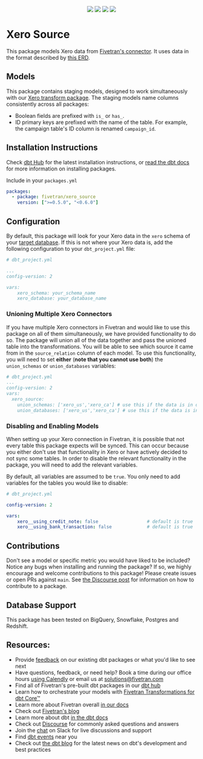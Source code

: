 <p align="center">
    <a alt="License"
        href="https://github.com/fivetran/dbt_apple_search_ads_source/blob/main/LICENSE">
        <img src="https://img.shields.io/badge/License-Apache%202.0-blue.svg" /></a>
    <a alt="dbt-core">
        <img src="https://img.shields.io/badge/dbt_Core™_version->=1.3.0_,<2.0.0-orange.svg" /></a>
    <a alt="Maintained?">
        <img src="https://img.shields.io/badge/Maintained%3F-yes-green.svg" /></a>
    <a alt="PRs">
        <img src="https://img.shields.io/badge/Contributions-welcome-blueviolet" /></a>
</p>

# Xero Source
This package models Xero data from [Fivetran's connector](https://fivetran.com/docs/applications/xero). It uses data in the format described by [this ERD](https://fivetran.com/docs/applications/xero#schemainformation).

## Models

This package contains staging models, designed to work simultaneously with our [Xero transform package](https://github.com/fivetran/dbt_xero). The staging models name columns consistently across all packages:

 - Boolean fields are prefixed with `is_` or `has_`.
 - ID primary keys are prefixed with the name of the table. For example, the campaign table's ID column is renamed `campaign_id`.

## Installation Instructions

Check [dbt Hub](https://hub.getdbt.com/) for the latest installation instructions, or [read the dbt docs](https://docs.getdbt.com/docs/package-management) for more information on installing packages.

Include in your `packages.yml`

```yaml
packages:
  - package: fivetran/xero_source
    version: [">=0.5.0", "<0.6.0"]
```

## Configuration

By default, this package will look for your Xero data in the `xero` schema of your [target database](https://docs.getdbt.com/docs/running-a-dbt-project/using-the-command-line-interface/configure-your-profile). If this is not where your Xero data is, add the following configuration to your `dbt_project.yml` file:

```yml
# dbt_project.yml

...
config-version: 2

vars:
    xero_schema: your_schema_name
    xero_database: your_database_name 
```

### Unioning Multiple Xero Connectors
If you have multiple Xero connectors in Fivetran and would like to use this package on all of them simultaneously, we have provided functionality to do so. The package will union all of the data together and pass the unioned table into the transformations. You will be able to see which source it came from in the `source_relation` column of each model. To use this functionality, you will need to set **either** (**note that you cannot use both**) the `union_schemas` or `union_databases` variables:

```yml
# dbt_project.yml
...
config-version: 2
vars:
  xero_source:
    union_schemas: ['xero_us','xero_ca'] # use this if the data is in different schemas/datasets of the same database/project
    union_databases: ['xero_us','xero_ca'] # use this if the data is in different databases/projects but uses the same schema name
```

### Disabling and Enabling Models

When setting up your Xero connection in Fivetran, it is possible that not every table this package expects will be synced. This can occur because you either don't use that functionality in Xero or have actively decided to not sync some tables. In order to disable the relevant functionality in the package, you will need to add the relevant variables.

By default, all variables are assumed to be `true`. You only need to add variables for the tables you would like to disable:

```yml
# dbt_project.yml

config-version: 2

vars:
    xero__using_credit_note: false                  # default is true
    xero__using_bank_transaction: false             # default is true
```

## Contributions
Don't see a model or specific metric you would have liked to be included? Notice any bugs when installing 
and running the package? If so, we highly encourage and welcome contributions to this package! 
Please create issues or open PRs against `main`. See [the Discourse post](https://discourse.getdbt.com/t/contributing-to-a-dbt-package/657) for information on how to contribute to a package.

## Database Support
This package has been tested on BigQuery, Snowflake, Postgres and Redshift.

## Resources:
- Provide [feedback](https://www.surveymonkey.com/r/DQ7K7WW) on our existing dbt packages or what you'd like to see next
- Have questions, feedback, or need help? Book a time during our office hours [using Calendly](https://calendly.com/fivetran-solutions-team/fivetran-solutions-team-office-hours) or email us at solutions@fivetran.com
- Find all of Fivetran's pre-built dbt packages in our [dbt hub](https://hub.getdbt.com/fivetran/)
- Learn how to orchestrate your models with [Fivetran Transformations for dbt Core™](https://fivetran.com/docs/transformations/dbt)
- Learn more about Fivetran overall [in our docs](https://fivetran.com/docs)
- Check out [Fivetran's blog](https://fivetran.com/blog)
- Learn more about dbt [in the dbt docs](https://docs.getdbt.com/docs/introduction)
- Check out [Discourse](https://discourse.getdbt.com/) for commonly asked questions and answers
- Join the [chat](http://slack.getdbt.com/) on Slack for live discussions and support
- Find [dbt events](https://events.getdbt.com) near you
- Check out [the dbt blog](https://blog.getdbt.com/) for the latest news on dbt's development and best practices
